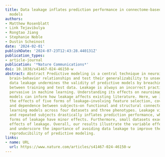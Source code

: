 ```yaml
---
title: Data leakage inflates prediction performance in connectome-based machine learning
  models
authors:
- Matthew Rosenblatt
- Link Tejavibulya
- Rongtao Jiang
- Stephanie Noble
- Dustin Scheinost
date: '2024-02-01'
publishDate: '2024-07-23T12:43:28.440131Z'
publication_types:
- article-journal
publication: '*Nature Communications*'
doi: 10.1038/s41467-024-46150-w
abstract: Abstract Predictive modeling is a central technique in neuroimaging to identify
  brain-behavior relationships and test their generalizability to unseen data. However,
  data leakage undermines the validity of predictive models by breaching the separation
  between training and test data. Leakage is always an incorrect practice but still
  pervasive in machine learning. Understanding its effects on neuroimaging predictive
  models can inform how leakage affects existing literature. Here, we investigate
  the effects of five forms of leakage–involving feature selection, covariate correction,
  and dependence between subjects–on functional and structural connectome-based machine
  learning models across four datasets and three phenotypes. Leakage via feature selection
  and repeated subjects drastically inflates prediction performance, whereas other
  forms of leakage have minor effects. Furthermore, small datasets exacerbate the
  effects of leakage. Overall, our results illustrate the variable effects of leakage
  and underscore the importance of avoiding data leakage to improve the validity and
  reproducibility of predictive modeling.
links:
- name: URL
  url: https://www.nature.com/articles/s41467-024-46150-w
---
```

